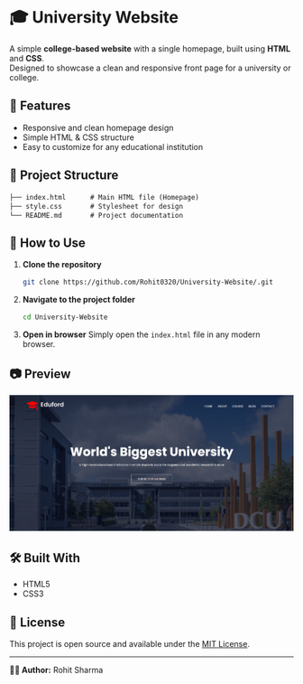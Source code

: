 # 🎓 University Website

A simple **college-based website** with a single homepage, built using **HTML** and **CSS**.  
Designed to showcase a clean and responsive front page for a university or college.

## 📌 Features
- Responsive and clean homepage design
- Simple HTML & CSS structure
- Easy to customize for any educational institution

## 📂 Project Structure
```
├── index.html      # Main HTML file (Homepage)
├── style.css       # Stylesheet for design
└── README.md       # Project documentation
```

## 🚀 How to Use
1. **Clone the repository**
   ```bash
   git clone https://github.com/Rohit0320/University-Website/.git
   ```
2. **Navigate to the project folder**
   ```bash
   cd University-Website
   ```
3. **Open in browser**
   Simply open the `index.html` file in any modern browser.

## 📷 Preview
![Website Screenshot](screenshot.png)


## 🛠️ Built With
- HTML5
- CSS3

## 📄 License
This project is open source and available under the [MIT License](LICENSE).

---
**👨‍💻 Author:** Rohit Sharma
